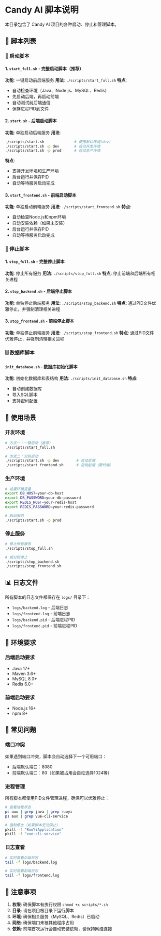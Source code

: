 # Candy AI 脚本说明

本目录包含了 Candy AI 项目的各种启动、停止和管理脚本。

## 📁 脚本列表

### 🚀 启动脚本

#### 1. `start_full.sh` - 完整启动脚本（推荐）
**功能**: 一键启动前后端服务
**用法**: `./scripts/start_full.sh`
**特点**: 
- 自动检查环境（Java、Node.js、MySQL、Redis）
- 先启动后端，再启动前端
- 自动测试前后端通信
- 保存进程PID到文件

#### 2. `start.sh` - 后端启动脚本
**功能**: 单独启动后端服务
**用法**: 
```bash
./scripts/start.sh              # 使用默认环境(dev)
./scripts/start.sh -p dev       # 启动开发环境
./scripts/start.sh -p prod      # 启动生产环境
```
**特点**:
- 支持开发环境和生产环境
- 后台运行并保存PID
- 自动等待服务启动完成

#### 3. `start_frontend.sh` - 前端启动脚本
**功能**: 单独启动前端服务
**用法**: `./scripts/start_frontend.sh`
**特点**:
- 自动检查Node.js和npm环境
- 自动安装依赖（如果未安装）
- 后台运行并保存PID
- 自动等待服务启动完成

### 🛑 停止脚本

#### 1. `stop_full.sh` - 完整停止脚本
**功能**: 停止所有服务
**用法**: `./scripts/stop_full.sh`
**特点**: 停止前端和后端所有相关进程

#### 2. `stop_backend.sh` - 后端停止脚本
**功能**: 单独停止后端服务
**用法**: `./scripts/stop_backend.sh`
**特点**: 通过PID文件优雅停止，并强制清理相关进程

#### 3. `stop_frontend.sh` - 前端停止脚本
**功能**: 单独停止前端服务
**用法**: `./scripts/stop_frontend.sh`
**特点**: 通过PID文件优雅停止，并强制清理相关进程

### 🗄️ 数据库脚本

#### `init_database.sh` - 数据库初始化脚本
**功能**: 初始化数据库和表结构
**用法**: `./scripts/init_database.sh`
**特点**: 
- 自动创建数据库
- 导入SQL脚本
- 支持密码配置

## 🎯 使用场景

### 开发环境
```bash
# 方式一：一键启动（推荐）
./scripts/start_full.sh

# 方式二：分别启动
./scripts/start.sh -p dev        # 启动后端
./scripts/start_frontend.sh      # 启动前端（新终端）
```

### 生产环境
```bash
# 设置环境变量
export DB_HOST=your-db-host
export DB_PASSWORD=your-db-password
export REDIS_HOST=your-redis-host
export REDIS_PASSWORD=your-redis-password

# 启动服务
./scripts/start.sh -p prod
```

### 停止服务
```bash
# 停止所有服务
./scripts/stop_full.sh

# 或分别停止
./scripts/stop_backend.sh
./scripts/stop_frontend.sh
```

## 📊 日志文件

所有脚本的日志文件都保存在 `logs/` 目录下：
- `logs/backend.log` - 后端日志
- `logs/frontend.log` - 前端日志
- `logs/backend.pid` - 后端进程PID
- `logs/frontend.pid` - 前端进程PID

## 🔧 环境要求

### 后端启动要求
- Java 17+
- Maven 3.6+
- MySQL 8.0+
- Redis 6.0+

### 前端启动要求
- Node.js 16+
- npm 8+

## 🚨 常见问题

### 端口冲突
如果遇到端口冲突，脚本会自动选择下一个可用端口：
- 后端默认端口：8080
- 前端默认端口：80（如果被占用会自动选择1024等）

### 进程管理
所有脚本都使用PID文件管理进程，确保可以优雅停止：
```bash
# 查看进程状态
ps aux | grep java | grep ruoyi
ps aux | grep vue-cli-service

# 强制停止（如果脚本无法停止）
pkill -f "RuoYiApplication"
pkill -f "vue-cli-service"
```

### 日志查看
```bash
# 实时查看后端日志
tail -f logs/backend.log

# 实时查看前端日志
tail -f logs/frontend.log
```

## 📝 注意事项

1. **权限**: 确保脚本有执行权限 `chmod +x scripts/*.sh`
2. **目录**: 请在项目根目录下运行脚本
3. **环境**: 确保相关服务（MySQL、Redis）已启动
4. **网络**: 确保端口未被其他程序占用
5. **依赖**: 前端首次运行会自动安装依赖，请保持网络连接 